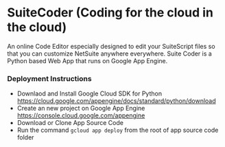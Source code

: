 # SuiteCoder (Coding for the cloud in the cloud)
An online Code Editor especially designed to edit your SuiteScript files so that you can customize NetSuite anywhere everywhere. Suite Coder is a Python based Web App that runs on Google App Engine.


### Deployment Instructions

* Downlaod and Install Google Cloud SDK for Python https://cloud.google.com/appengine/docs/standard/python/download
* Create an new project on Google App Engine https://console.cloud.google.com/appengine
* Download or Clone App Source Code
* Run the command `gcloud app deploy` from the root of app source code folder
